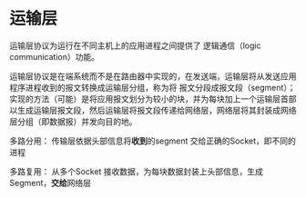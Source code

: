 # 运输层

运输层协议为运行在不同主机上的应用进程之间提供了 逻辑通信（logic communication）功能。         

运输层协议是在端系统而不是在路由器中实现的，在发送端，运输层将从发送应用程序进程收到的报文转换成运输层分组，称为将 报文分段成报文段（segment）； 
实现的方法（可能）是将应用报文划分为较小的块，并为每块加上一个运输层首部以生成运输层报文段，然后运输层将报文段传递给网络层，网络层将其封装成网络层分组（即数据报）并发向目的地。          

多路分用：
传输层依据头部信息将**收到**的segment 交给正确的Socket，即不同的进程


多路复用：
从多个Socket 接收数据，为每块数据封装上头部信息，生成Segment，**交给**网络层









